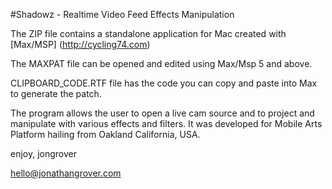 #Shadowz - Realtime Video Feed Effects Manipulation

The ZIP file contains a standalone application for Mac created with [Max/MSP] (http://cycling74.com)

The MAXPAT file can be opened and edited using Max/Msp 5 and above.

CLIPBOARD_CODE.RTF file has the code you can copy and paste into Max to generate the patch.

The program allows the user to open a live cam source and to project and manipulate with various effects and filters. It was developed for Mobile Arts Platform hailing from Oakland California, USA.

enjoy,
jongrover

hello@jonathangrover.com